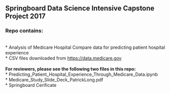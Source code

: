 ## Springboard Data Science Intensive Capstone Project 2017<br>
### Repo contains:
<br>* Analysis of Medicare Hospital Compare data for predicting patient hospital experience
<br>* CSV files downloaded from https://data.medicare.gov <br>
<br><b>For reviewers, please see the following two files in this repo:</b> 
<br> * Predicting_Patient_Hospital_Experience_Through_Medicare_Data.ipynb
<br> * Medicare_Study_Slide_Deck_PatrickLong.pdf
<br> * Springboard Cerificate
